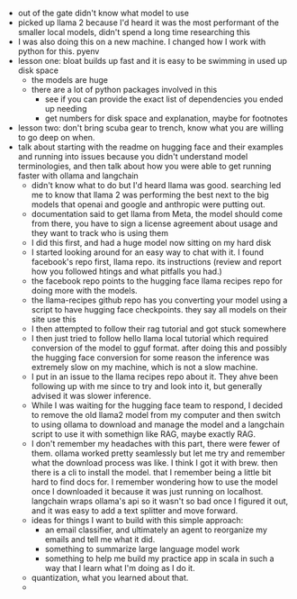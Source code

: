 * out of the gate didn't know what model to use
* picked up llama 2 because I'd heard it was the most performant of the smaller local models, didn't spend a long time researching this
* I was also doing this on a new machine. I changed how I work with python for this. pyenv
* lesson one: bloat builds up fast and it is easy to be swimming in used up disk space
    * the models are huge
    * there are a lot of python packages involved in this
        * see if you can provide the exact list of dependencies you ended up needing
        * get numbers for disk space and explanation, maybe for footnotes
* lesson two: don't bring scuba gear to trench, know what you are willing to go deep on when. 
* talk about starting with the readme on hugging face and their examples and running into issues because you didn't understand model terminologies, and then talk about how you were able to get running faster with ollama and langchain
    * didn't know what to do but I'd heard llama was good. searching led me to know that llama 2 was performing the best next to the big models that openai and google and anthropic were putting out. 
    * documentation said to get llama from Meta, the model should come from there, you have to sign a license agreement about usage and they want to track who is using them
    * I did this first, and had a huge model now sitting on my hard disk
    * I started looking around for an easy way to chat with it. I found facebook's repo first, llama repo. its instructions (review and report how you followed htings and what pitfalls you had.)
    * the facebook repo points to the hugging face llama recipes repo for doing more with the models. 
    * the llama-recipes github repo has you converting your model using a script to have hugging face checkpoints. they say all models on their site use this
    * I then attempted to follow their rag tutorial and got stuck somewhere
    * I then just tried to follow hello llama local tutorial which required conversion of the model to gguf format. after doing this and possibly the hugging face conversion for some reason the inference was extremely slow on my machine, which is not a slow machine. 
    * I put in an issue to the llama recipes repo about it. They ahve been following up with me since to try and look into it, but generally advised it was slower inference. 
    * While I was waiting for the hugging face team to respond, I decided to remove the old llama2 model from my computer and then switch to using ollama to download and manage the model and a langchain script to use it with somethign like RAG, maybe exactly RAG.
    * I don't remember my headaches with this part, there were fewer of them. ollama worked pretty seamlessly but let me try and remember what the download process was like. I think I got it with brew. then there is a cli to install the model. that I remember being a little bit hard to find docs for. I remember wondering how to use the model once I downloaded it because it was just running on localhost. langchain wraps ollama's api so it wasn't so bad once I figured it out, and it was easy to add a text splitter and move forward. 
    * ideas for things I want to build with this simple approach: 
        * an email classifier, and ultimately an agent to reorganize my emails and tell me what it did.
        * something to summarize large language model work
        * something to help me build my practice app in scala in such a way that I learn what I'm doing as I do it.
    * quantization, what you learned about that. 
    *  